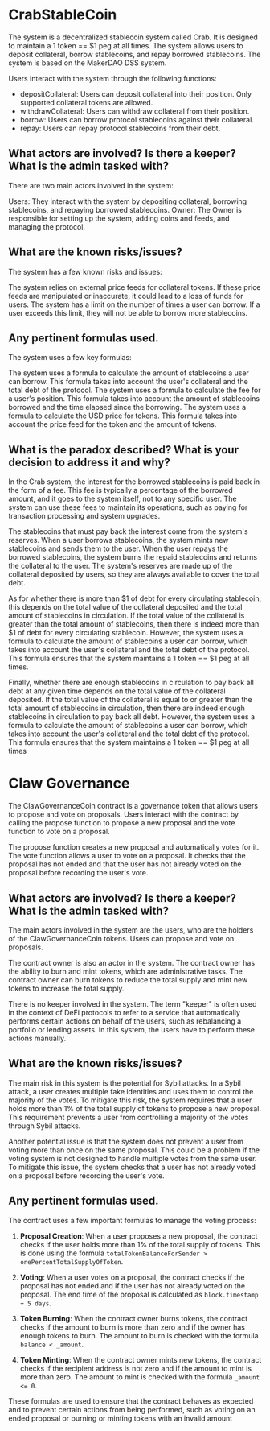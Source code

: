 # CrabStableCoin
The system is a decentralized stablecoin system called Crab. It is designed to maintain a 1 token == $1 peg at all times. The system allows users to deposit collateral, borrow stablecoins, and repay borrowed stablecoins. The system is based on the MakerDAO DSS system.

Users interact with the system through the following functions:

- depositCollateral: Users can deposit collateral into their position. Only supported collateral tokens are allowed.
- withdrawCollateral: Users can withdraw collateral from their position.
- borrow: Users can borrow protocol stablecoins against their collateral.
- repay: Users can repay protocol stablecoins from their debt.

## What actors are involved? Is there a keeper? What is the admin tasked with?
There are two main actors involved in the system:

Users: They interact with the system by depositing collateral, borrowing stablecoins, and repaying borrowed stablecoins.
Owner: The Owner is responsible for setting up the system, adding coins and feeds, and managing the protocol.

## What are the known risks/issues?
The system has a few known risks and issues:

The system relies on external price feeds for collateral tokens. If these price feeds are manipulated or inaccurate, it could lead to a loss of funds for users.
The system has a limit on the number of times a user can borrow. If a user exceeds this limit, they will not be able to borrow more stablecoins.

## Any pertinent formulas used.
The system uses a few key formulas:

The system uses a formula to calculate the amount of stablecoins a user can borrow. This formula takes into account the user's collateral and the total debt of the protocol.
The system uses a formula to calculate the fee for a user's position. This formula takes into account the amount of stablecoins borrowed and the time elapsed since the borrowing.
The system uses a formula to calculate the USD price for tokens. This formula takes into account the price feed for the token and the amount of tokens.

## What is the paradox described? What is your decision to address it and why?
In the Crab system, the interest for the borrowed stablecoins is paid back in the form of a fee. This fee is typically a percentage of the borrowed amount, and it goes to the system itself, not to any specific user. The system can use these fees to maintain its operations, such as paying for transaction processing and system upgrades.

The stablecoins that must pay back the interest come from the system's reserves. When a user borrows stablecoins, the system mints new stablecoins and sends them to the user. When the user repays the borrowed stablecoins, the system burns the repaid stablecoins and returns the collateral to the user. The system's reserves are made up of the collateral deposited by users, so they are always available to cover the total debt.

As for whether there is more than $1 of debt for every circulating stablecoin, this depends on the total value of the collateral deposited and the total amount of stablecoins in circulation. If the total value of the collateral is greater than the total amount of stablecoins, then there is indeed more than $1 of debt for every circulating stablecoin. However, the system uses a formula to calculate the amount of stablecoins a user can borrow, which takes into account the user's collateral and the total debt of the protocol. This formula ensures that the system maintains a 1 token == $1 peg at all times.

Finally, whether there are enough stablecoins in circulation to pay back all debt at any given time depends on the total value of the collateral deposited. If the total value of the collateral is equal to or greater than the total amount of stablecoins in circulation, then there are indeed enough stablecoins in circulation to pay back all debt. However, the system uses a formula to calculate the amount of stablecoins a user can borrow, which takes into account the user's collateral and the total debt of the protocol. This formula ensures that the system maintains a 1 token == $1 peg at all times

# Claw Governance
The ClawGovernanceCoin contract is a governance token that allows users to propose and vote on proposals. Users interact with the contract by calling the propose function to propose a new proposal and the vote function to vote on a proposal.

The propose function creates a new proposal and automatically votes for it. The vote function allows a user to vote on a proposal. It checks that the proposal has not ended and that the user has not already voted on the proposal before recording the user's vote.

## What actors are involved? Is there a keeper? What is the admin tasked with?
The main actors involved in the system are the users, who are the holders of the ClawGovernanceCoin tokens. Users can propose and vote on proposals.

The contract owner is also an actor in the system. The contract owner has the ability to burn and mint tokens, which are administrative tasks. The contract owner can burn tokens to reduce the total supply and mint new tokens to increase the total supply.

There is no keeper involved in the system. The term "keeper" is often used in the context of DeFi protocols to refer to a service that automatically performs certain actions on behalf of the users, such as rebalancing a portfolio or lending assets. In this system, the users have to perform these actions manually.

## What are the known risks/issues?
The main risk in this system is the potential for Sybil attacks. In a Sybil attack, a user creates multiple fake identities and uses them to control the majority of the votes. To mitigate this risk, the system requires that a user holds more than 1% of the total supply of tokens to propose a new proposal. This requirement prevents a user from controlling a majority of the votes through Sybil attacks.

Another potential issue is that the system does not prevent a user from voting more than once on the same proposal. This could be a problem if the voting system is not designed to handle multiple votes from the same user. To mitigate this issue, the system checks that a user has not already voted on a proposal before recording the user's vote.

## Any pertinent formulas used.

The contract uses a few important formulas to manage the voting process:

1. **Proposal Creation**: When a user proposes a new proposal, the contract checks if the user holds more than 1% of the total supply of tokens. This is done using the formula `totalTokenBalanceForSender > onePercentTotalSupplyOfToken`.

2. **Voting**: When a user votes on a proposal, the contract checks if the proposal has not ended and if the user has not already voted on the proposal. The end time of the proposal is calculated as `block.timestamp + 5 days`.

3. **Token Burning**: When the contract owner burns tokens, the contract checks if the amount to burn is more than zero and if the owner has enough tokens to burn. The amount to burn is checked with the formula `balance < _amount`.

4. **Token Minting**: When the contract owner mints new tokens, the contract checks if the recipient address is not zero and if the amount to mint is more than zero. The amount to mint is checked with the formula `_amount <= 0`.

These formulas are used to ensure that the contract behaves as expected and to prevent certain actions from being performed, such as voting on an ended proposal or burning or minting tokens with an invalid amount
